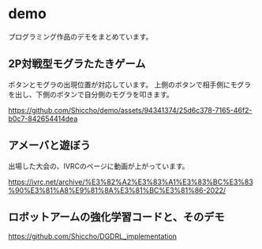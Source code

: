 # demo
プログラミング作品のデモをまとめています。

## 2P対戦型モグラたたきゲーム
ボタンとモグラの出現位置が対応しています。
上側のボタンで相手側にモグラを出し、下側のボタンで自分側のモグラを叩きます。

https://github.com/Shiccho/demo/assets/94341374/25d6c378-7165-46f2-b0c7-842654414dea

## アメーバと遊ぼう
出場した大会の、IVRCのページに動画が上がっています。

https://ivrc.net/archive/%E3%82%A2%E3%83%A1%E3%83%BC%E3%83%90%E3%81%A8%E9%81%8A%E3%81%BC%E3%81%86-2022/

## ロボットアームの強化学習コードと、そのデモ

https://github.com/Shiccho/DGDRL_implementation

